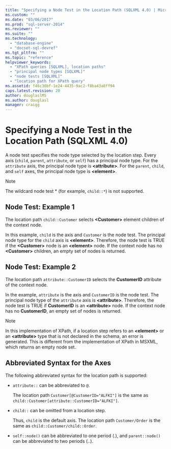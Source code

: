 ```yaml
---
title: "Specifying a Node Test in the Location Path (SQLXML 4.0) | Microsoft Docs"
ms.custom: ""
ms.date: "03/06/2017"
ms.prod: "sql-server-2014"
ms.reviewer: ""
ms.suite: ""
ms.technology: 
  - "database-engine"
  - "docset-sql-devref"
ms.tgt_pltfrm: ""
ms.topic: "reference"
helpviewer_keywords: 
  - "XPath queries [SQLXML], location paths"
  - "principal node types [SQLXML]"
  - "node tests [SQLXML]"
  - "location path for XPath query"
ms.assetid: f46c30bf-1e24-4435-9ac2-f8ba43a8ff94
caps.latest.revision: 20
author: douglaslMS
ms.author: douglasl
manager: craigg
---
```

# Specifying a Node Test in the Location Path (SQLXML 4.0)
  A node test specifies the node type selected by the location step. Every axis (`child`, `parent`, `attribute`, or `self`) has a principal node type. For the `attribute` axis, the principal node type is **\<attribute>**. For the `parent`, `child`, and `self` axes, the principal node type is **\<element>**.  
  
> [!NOTE]  
>  The wildcard node test * (for example, `child::*`) is not supported.  
  
## Node Test: Example 1  
 The location path `child::Customer` selects **\<Customer>** element children of the context node.  
  
 In this example, `child` is the axis and `Customer` is the node test. The principal node type for the `child` axis is **\<element>**. Therefore, the node test is TRUE if the **\<Customer>** node is an **\<element>** node. If the context node has no **\<Customer>** children, an empty set of nodes is returned.  
  
## Node Test: Example 2  
 The location path `attribute::CustomerID` selects the **CustomerID** attribute of the context node.  
  
 In the example, `attribute` is the axis and `CustomerID` is the node test. The principal node type of the `attribute` axis is **\<attribute>**. Therefore, the node test is TRUE if **CustomerID** is an **\<attribute>** node. If the context node has no **CustomerID**, an empty set of nodes is returned.  
  
> [!NOTE]  
>  In this implementation of XPath, if a location step refers to an **\<element>** or an **\<attribute>** type that is not declared in the schema, an error is generated. This is different from the implementation of XPath in MSXML, which returns an empty node set.  
  
## Abbreviated Syntax for the Axes  
 The following abbreviated syntax for the location path is supported:  
  
-   `attribute::` can be abbreviated to `@`.  
  
     The location path `Customer[@CustomerID="ALFKI"]` is the same as `child::Customer[attribute::CustomerID="ALFKI"]`.  
  
-   `child::` can be omitted from a location step.  
  
     Thus, `child` is the default axis. The location path `Customer/Order` is the same as `child::Customer/child::Order`.  
  
-   `self::node()` can be abbreviated to one period (.), and `parent::node()` can be abbreviated to two periods (..).  
  
  

